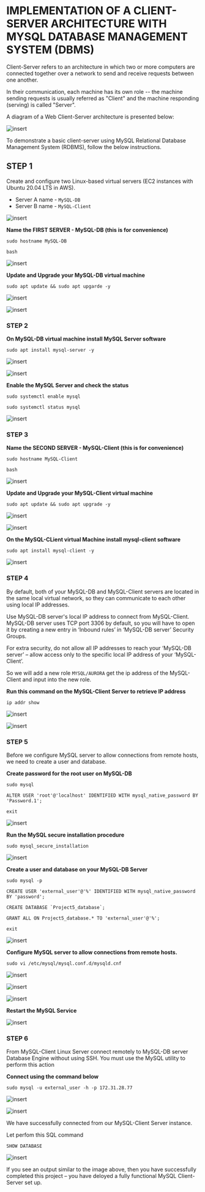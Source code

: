 # **IMPLEMENTATION OF A CLIENT-SERVER ARCHITECTURE WITH MYSQL DATABASE MANAGEMENT SYSTEM (DBMS)**

Client-Server refers to an architecture in which two or more computers are connected together over a network to send and receive requests between one another.

In their communication, each machine has its own role -- the machine sending requests is usually referred as "Client" and the machine responding (serving) is called "Server".

A diagram of a Web Client-Server architecture is presented below:

![insert](./images5/Client-server2.png)

To demonstrate a basic client-server using MySQL Relational Database Management System (RDBMS), follow the below instructions.

## **STEP 1**  

Create and configure two Linux-based virtual servers (EC2 instances with Ubuntu 20.04 LTS in AWS).

* Server A name - `MySQL-DB`
* Server B name - `MySQL-Client`

![insert](./images5/p1.PNG)

**Name the FIRST SERVER - MySQL-DB  (this is for convenience)**

```
sudo hostname MySQL-DB

bash

```

![insert](./images5/p2.PNG)

**Update and Upgrade your MySQL-DB virtual machine**

```
sudo apt update && sudo apt upgarde -y

```

![insert](./images5/p3.PNG)

![insert](./images5/p4.PNG)

### **STEP 2**

**On MySQL-DB virtual machine install MySQL Server software**

``````
sudo apt install mysql-server -y
``````

![insert](./images5/p5.PNG)

![insert](./images5/p6.PNG)

**Enable the MySQL Server and check the status**

``````
sudo systemctl enable mysql

sudo systemctl status mysql

``````

![insert](./images5/p7.PNG)


### STEP 3

**Name the SECOND SERVER - MySQL-Client (this is for convenience)**

``````
sudo hostname MySQL-Client

bash

``````

![insert](./images5/p8.PNG)


**Update and Upgrade your MySQL-Client virtual machine**

``````
sudo apt update && sudo apt upgrade -y

``````

![insert](./images5/p9.PNG)

![insert](./images5/p10.PNG)



**On the MySQL-CLient virtual Machine install mysql-client software**

``````
sudo apt install mysql-client -y

``````

![insert](./images5/p11.PNG)




### STEP 4

By default, both of your MySQL-DB and MySQL-Client servers are located in the same local virtual network, so they can communicate to each other using local IP addresses.

Use MySQL-DB server's local IP address to connect from MySQL-Client. MySQL-DB server uses TCP port 3306 by default, so you will have to open it by creating a new entry in ‘Inbound rules’ in ‘MySQL-DB server’ Security Groups. 

For extra security, do not allow all IP addresses to reach your ‘MySQL-DB server’ – allow access only to the specific local IP address of your ‘MySQL-Client’.

So we will add a new role `MYSQL/AURORA` get the ip address of the MySQL-Client and input into the new role.

**Run this command on the MySQL-Client Server to retrieve IP address** 

``````
ip addr show
``````


![insert](./images5/p12.PNG)

![insert](./images5/p13.PNG)


### STEP 5

Before we configure MySQL server to allow connections from remote hosts, we need to create a user and database.


**Create password for the root user on MySQL-DB** 

``````
sudo mysql

ALTER USER 'root'@'localhost' IDENTIFIED WITH mysql_native_password BY 'Password.1';

exit

``````

![insert](./images5/p14.PNG)



**Run the MySQL secure installation procedure**

``````
sudo mysql_secure_installation

``````

![insert](./images5/p15.PNG)



**Create a user and database on your MySQL-DB Server**

``````
sudo mysql -p

CREATE USER 'external_user'@'%' IDENTIFIED WITH mysql_native_password BY 'password';

CREATE DATABASE `Project5_database`;

GRANT ALL ON Project5_database.* TO 'external_user'@'%';

exit

``````


![insert](./images5/p16.PNG)


**Configure MySQL server to allow connections from remote hosts.**



``````
sudo vi /etc/mysql/mysql.conf.d/mysqld.cnf

``````

![insert](./images5/p17.PNG)

![insert](./images5/p18.PNG)

![insert](./images5/p19.PNG)

**Restart the MySQL Service**


![insert](./images5/p20.PNG)


### STEP 6

From MySQL-Client Linux Server connect remotely to MySQL-DB server Database Engine without using SSH. You must use the MySQL utility to perform this action

**Connect using the command below**

``````
sudo mysql -u external_user -h -p 172.31.28.77

``````

![insert](./images5/p21.PNG)


![insert](./images5/p22.PNG)

We have successfully connected from our MySQL-Client Server instance.

Let perfom this SQL command

``````
SHOW DATABASE
``````

![insert](./images5/p23.PNG)



If you see an output similar to the image above, then you have successfully completed this project – you have deloyed a fully functional MySQL Client-Server set up.
